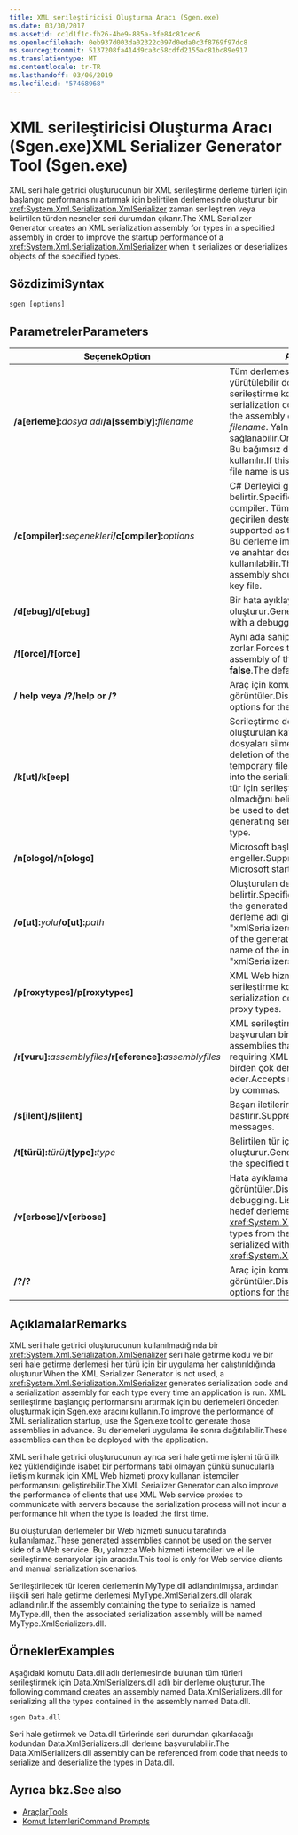 ```yaml
---
title: XML serileştiricisi Oluşturma Aracı (Sgen.exe)
ms.date: 03/30/2017
ms.assetid: cc1d1f1c-fb26-4be9-885a-3fe84c81cec6
ms.openlocfilehash: 0eb937d003da02322c097d0eda0c3f8769f97dc8
ms.sourcegitcommit: 5137208fa414d9ca3c58cdfd2155ac81bc89e917
ms.translationtype: MT
ms.contentlocale: tr-TR
ms.lasthandoff: 03/06/2019
ms.locfileid: "57468968"
---
```

# <a name="xml-serializer-generator-tool-sgenexe"></a><span data-ttu-id="27b5d-102">XML serileştiricisi Oluşturma Aracı (Sgen.exe)</span><span class="sxs-lookup"><span data-stu-id="27b5d-102">XML Serializer Generator Tool (Sgen.exe)</span></span>
<span data-ttu-id="27b5d-103">XML seri hale getirici oluşturucunun bir XML serileştirme derleme türleri için başlangıç performansını artırmak için belirtilen derlemesinde oluşturur bir <xref:System.Xml.Serialization.XmlSerializer> zaman serileştiren veya belirtilen türden nesneler seri durumdan çıkarır.</span><span class="sxs-lookup"><span data-stu-id="27b5d-103">The XML Serializer Generator creates an XML serialization assembly for types in a specified assembly in order to improve the startup performance of a <xref:System.Xml.Serialization.XmlSerializer> when it serializes or deserializes objects of the specified types.</span></span>  
  
## <a name="syntax"></a><span data-ttu-id="27b5d-104">Sözdizimi</span><span class="sxs-lookup"><span data-stu-id="27b5d-104">Syntax</span></span>  
  
```  
sgen [options]  
```  
  
## <a name="parameters"></a><span data-ttu-id="27b5d-105">Parametreler</span><span class="sxs-lookup"><span data-stu-id="27b5d-105">Parameters</span></span>  
  
|<span data-ttu-id="27b5d-106">Seçenek</span><span class="sxs-lookup"><span data-stu-id="27b5d-106">Option</span></span>|<span data-ttu-id="27b5d-107">Açıklama</span><span class="sxs-lookup"><span data-stu-id="27b5d-107">Description</span></span>|  
|------------|-----------------|  
|<span data-ttu-id="27b5d-108">**/a\[erleme\]:**_dosya adı_</span><span class="sxs-lookup"><span data-stu-id="27b5d-108">**/a\[ssembly\]:**_filename_</span></span>|<span data-ttu-id="27b5d-109">Tüm derlemesinde bulunan türleri veya yürütülebilir dosya tarafından belirtilen için serileştirme kod oluşturur *filename*.</span><span class="sxs-lookup"><span data-stu-id="27b5d-109">Generates serialization code for all the types contained in the assembly or executable specified by *filename*.</span></span> <span data-ttu-id="27b5d-110">Yalnızca bir dosya adı sağlanabilir.</span><span class="sxs-lookup"><span data-stu-id="27b5d-110">Only one file name can be provided.</span></span> <span data-ttu-id="27b5d-111">Bu bağımsız değişken yinelenir, son dosya adı kullanılır.</span><span class="sxs-lookup"><span data-stu-id="27b5d-111">If this argument is repeated, the last file name is used.</span></span>|  
|<span data-ttu-id="27b5d-112">**/c\[ompiler\]:**_seçenekleri_</span><span class="sxs-lookup"><span data-stu-id="27b5d-112">**/c\[ompiler\]:**_options_</span></span>|<span data-ttu-id="27b5d-113">C# Derleyici geçirilecek seçeneklerini belirtir.</span><span class="sxs-lookup"><span data-stu-id="27b5d-113">Specifies the options to pass to the C# compiler.</span></span> <span data-ttu-id="27b5d-114">Tüm csc.exe seçenekleri için derleyici geçirilen desteklenir.</span><span class="sxs-lookup"><span data-stu-id="27b5d-114">All csc.exe options are supported as they are passed to the compiler.</span></span> <span data-ttu-id="27b5d-115">Bu derleme imzalanması gerektiğini belirtmek ve anahtar dosyasını belirtmek için kullanılabilir.</span><span class="sxs-lookup"><span data-stu-id="27b5d-115">This can be used to specify that the assembly should be signed and to specify the key file.</span></span>|  
|<span data-ttu-id="27b5d-116">**/d\[ebug\]**</span><span class="sxs-lookup"><span data-stu-id="27b5d-116">**/d\[ebug\]**</span></span>|<span data-ttu-id="27b5d-117">Bir hata ayıklayıcısı ile kullanılan bir görüntü oluşturur.</span><span class="sxs-lookup"><span data-stu-id="27b5d-117">Generates an image that can be used with a debugger.</span></span>|  
|<span data-ttu-id="27b5d-118">**/f\[orce\]**</span><span class="sxs-lookup"><span data-stu-id="27b5d-118">**/f\[orce\]**</span></span>|<span data-ttu-id="27b5d-119">Aynı ada sahip bir varolan derlemenin üzerine zorlar.</span><span class="sxs-lookup"><span data-stu-id="27b5d-119">Forces the overwriting of an existing assembly of the same name.</span></span> <span data-ttu-id="27b5d-120">Varsayılan değer **false**.</span><span class="sxs-lookup"><span data-stu-id="27b5d-120">The default is **false**.</span></span>|  
|<span data-ttu-id="27b5d-121">**/ help veya /?**</span><span class="sxs-lookup"><span data-stu-id="27b5d-121">**/help or /?**</span></span>|<span data-ttu-id="27b5d-122">Araç için komut sözdizimini ve seçenekleri görüntüler.</span><span class="sxs-lookup"><span data-stu-id="27b5d-122">Displays command syntax and options for the tool.</span></span>|  
|<span data-ttu-id="27b5d-123">**/k\[ut\]**</span><span class="sxs-lookup"><span data-stu-id="27b5d-123">**/k\[eep\]**</span></span>|<span data-ttu-id="27b5d-124">Serileştirme derlemeye derlenen sonra oluşturulan kaynak dosyaların ve diğer geçici dosyaları silmeyi göstermez.</span><span class="sxs-lookup"><span data-stu-id="27b5d-124">Suppresses the deletion of the generated source files and other temporary files after they have been compiled into the serialization assembly.</span></span> <span data-ttu-id="27b5d-125">Bu araç belirli bir tür için serileştirme kod oluşturmak olup olmadığını belirlemek için kullanılabilir.</span><span class="sxs-lookup"><span data-stu-id="27b5d-125">This can be used to determine whether the tool is generating serialization code for a particular type.</span></span>|  
|<span data-ttu-id="27b5d-126">**/n\[ologo\]**</span><span class="sxs-lookup"><span data-stu-id="27b5d-126">**/n\[ologo\]**</span></span>|<span data-ttu-id="27b5d-127">Microsoft başlangıç başlığı görüntülenmesini engeller.</span><span class="sxs-lookup"><span data-stu-id="27b5d-127">Suppresses the display of the Microsoft startup banner.</span></span>|  
|<span data-ttu-id="27b5d-128">**/o\[ut\]:**_yolu_</span><span class="sxs-lookup"><span data-stu-id="27b5d-128">**/o\[ut\]:**_path_</span></span>|<span data-ttu-id="27b5d-129">Oluşturulan derleme kaydedileceği dizini belirtir.</span><span class="sxs-lookup"><span data-stu-id="27b5d-129">Specifies the directory in which to save the generated assembly.</span></span> <span data-ttu-id="27b5d-130">**Not:**  Oluşturulan derleme adı giriş derleme artı "xmlSerializers.dll" adını oluşur.</span><span class="sxs-lookup"><span data-stu-id="27b5d-130">**Note:**  The name of the generated assembly is composed of the name of the input assembly plus "xmlSerializers.dll".</span></span>|  
|<span data-ttu-id="27b5d-131">**/p\[roxytypes\]**</span><span class="sxs-lookup"><span data-stu-id="27b5d-131">**/p\[roxytypes\]**</span></span>|<span data-ttu-id="27b5d-132">XML Web hizmeti proxy türleri için yalnızca serileştirme kod oluşturur.</span><span class="sxs-lookup"><span data-stu-id="27b5d-132">Generates serialization code only for the XML Web service proxy types.</span></span>|  
|<span data-ttu-id="27b5d-133">**/r\[vuru\]:**_assemblyfiles_</span><span class="sxs-lookup"><span data-stu-id="27b5d-133">**/r\[eference\]:**_assemblyfiles_</span></span>|<span data-ttu-id="27b5d-134">XML serileştirme gerektiren türleri tarafından başvurulan bir derleme belirtir.</span><span class="sxs-lookup"><span data-stu-id="27b5d-134">Specifies the assemblies that are referenced by the types requiring XML serialization.</span></span> <span data-ttu-id="27b5d-135">Virgülle ayrılmış birden çok derleme dosyaları kabul eder.</span><span class="sxs-lookup"><span data-stu-id="27b5d-135">Accepts multiple assembly files separated by commas.</span></span>|  
|<span data-ttu-id="27b5d-136">**/s\[ilent\]**</span><span class="sxs-lookup"><span data-stu-id="27b5d-136">**/s\[ilent\]**</span></span>|<span data-ttu-id="27b5d-137">Başarı iletilerinin görüntülenmesini bastırır.</span><span class="sxs-lookup"><span data-stu-id="27b5d-137">Suppresses the display of success messages.</span></span>|  
|<span data-ttu-id="27b5d-138">**/t\[türü\]:**_türü_</span><span class="sxs-lookup"><span data-stu-id="27b5d-138">**/t\[ype\]:**_type_</span></span>|<span data-ttu-id="27b5d-139">Belirtilen tür için yalnızca serileştirme kod oluşturur.</span><span class="sxs-lookup"><span data-stu-id="27b5d-139">Generates serialization code only for the specified type.</span></span>|  
|<span data-ttu-id="27b5d-140">**/v\[erbose\]**</span><span class="sxs-lookup"><span data-stu-id="27b5d-140">**/v\[erbose\]**</span></span>|<span data-ttu-id="27b5d-141">Hata ayıklama için ayrıntılı çıktı görüntüler.</span><span class="sxs-lookup"><span data-stu-id="27b5d-141">Displays verbose output for debugging.</span></span> <span data-ttu-id="27b5d-142">Listeler ile seri hale getirilemiyor hedef derleme türlerinden <xref:System.Xml.Serialization.XmlSerializer>.</span><span class="sxs-lookup"><span data-stu-id="27b5d-142">Lists types from the target assembly that cannot be serialized with the <xref:System.Xml.Serialization.XmlSerializer>.</span></span>|  
|<span data-ttu-id="27b5d-143">**/?**</span><span class="sxs-lookup"><span data-stu-id="27b5d-143">**/?**</span></span>|<span data-ttu-id="27b5d-144">Araç için komut sözdizimini ve seçenekleri görüntüler.</span><span class="sxs-lookup"><span data-stu-id="27b5d-144">Displays command syntax and options for the tool.</span></span>|  
  
## <a name="remarks"></a><span data-ttu-id="27b5d-145">Açıklamalar</span><span class="sxs-lookup"><span data-stu-id="27b5d-145">Remarks</span></span>  
 <span data-ttu-id="27b5d-146">XML seri hale getirici oluşturucunun kullanılmadığında bir <xref:System.Xml.Serialization.XmlSerializer> seri hale getirme kodu ve bir seri hale getirme derlemesi her türü için bir uygulama her çalıştırıldığında oluşturur.</span><span class="sxs-lookup"><span data-stu-id="27b5d-146">When the XML Serializer Generator is not used, a <xref:System.Xml.Serialization.XmlSerializer> generates serialization code and a serialization assembly for each type every time an application is run.</span></span> <span data-ttu-id="27b5d-147">XML serileştirme başlangıç performansını artırmak için bu derlemeleri önceden oluşturmak için Sgen.exe aracını kullanın.</span><span class="sxs-lookup"><span data-stu-id="27b5d-147">To improve the performance of XML serialization startup, use the Sgen.exe tool to generate those assemblies in advance.</span></span> <span data-ttu-id="27b5d-148">Bu derlemeleri uygulama ile sonra dağıtılabilir.</span><span class="sxs-lookup"><span data-stu-id="27b5d-148">These assemblies can then be deployed with the application.</span></span>  
  
 <span data-ttu-id="27b5d-149">XML seri hale getirici oluşturucunun ayrıca seri hale getirme işlemi türü ilk kez yüklendiğinde isabet bir performans tabi olmayan çünkü sunucularla iletişim kurmak için XML Web hizmeti proxy kullanan istemciler performansını geliştirebilir.</span><span class="sxs-lookup"><span data-stu-id="27b5d-149">The XML Serializer Generator can also improve the performance of clients that use XML Web service proxies to communicate with servers because the serialization process will not incur a performance hit when the type is loaded the first time.</span></span>  
  
 <span data-ttu-id="27b5d-150">Bu oluşturulan derlemeler bir Web hizmeti sunucu tarafında kullanılamaz.</span><span class="sxs-lookup"><span data-stu-id="27b5d-150">These generated assemblies cannot be used on the server side of a Web service.</span></span> <span data-ttu-id="27b5d-151">Bu, yalnızca Web hizmeti istemcileri ve el ile serileştirme senaryolar için aracıdır.</span><span class="sxs-lookup"><span data-stu-id="27b5d-151">This tool is only for Web service clients and manual serialization scenarios.</span></span>  
  
 <span data-ttu-id="27b5d-152">Serileştirilecek tür içeren derlemenin MyType.dll adlandırılmışsa, ardından ilişkili seri hale getirme derlemesi MyType.XmlSerializers.dll olarak adlandırılır.</span><span class="sxs-lookup"><span data-stu-id="27b5d-152">If the assembly containing the type to serialize is named MyType.dll, then the associated serialization assembly will be named MyType.XmlSerializers.dll.</span></span>  
  
## <a name="examples"></a><span data-ttu-id="27b5d-153">Örnekler</span><span class="sxs-lookup"><span data-stu-id="27b5d-153">Examples</span></span>  
 <span data-ttu-id="27b5d-154">Aşağıdaki komutu Data.dll adlı derlemesinde bulunan tüm türleri serileştirmek için Data.XmlSerializers.dll adlı bir derleme oluşturur.</span><span class="sxs-lookup"><span data-stu-id="27b5d-154">The following command creates an assembly named Data.XmlSerializers.dll for serializing all the types contained in the assembly named Data.dll.</span></span>  
  
```  
sgen Data.dll   
```  
  
 <span data-ttu-id="27b5d-155">Seri hale getirmek ve Data.dll türlerinde seri durumdan çıkarılacağı kodundan Data.XmlSerializers.dll derleme başvurulabilir.</span><span class="sxs-lookup"><span data-stu-id="27b5d-155">The Data.XmlSerializers.dll assembly can be referenced from code that needs to serialize and deserialize the types in Data.dll.</span></span>  
  
## <a name="see-also"></a><span data-ttu-id="27b5d-156">Ayrıca bkz.</span><span class="sxs-lookup"><span data-stu-id="27b5d-156">See also</span></span>

- [<span data-ttu-id="27b5d-157">Araçlar</span><span class="sxs-lookup"><span data-stu-id="27b5d-157">Tools</span></span>](../../../docs/framework/tools/index.md)
- [<span data-ttu-id="27b5d-158">Komut İstemleri</span><span class="sxs-lookup"><span data-stu-id="27b5d-158">Command Prompts</span></span>](../../../docs/framework/tools/developer-command-prompt-for-vs.md)
